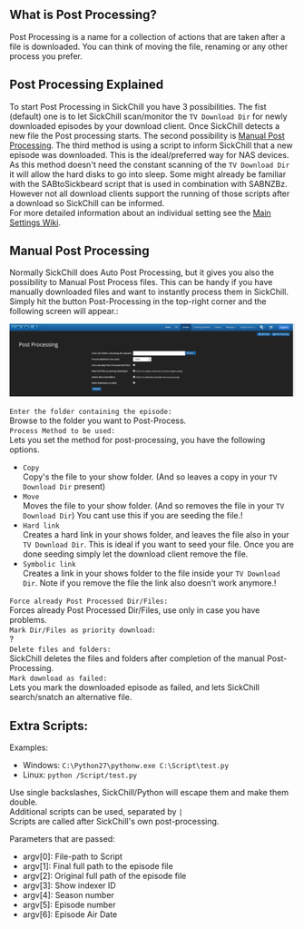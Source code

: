 ## What is Post Processing?

Post Processing is a name for a collection of actions that are taken after a file is downloaded. You can think of moving the file, renaming or any other process you prefer.

## Post Processing Explained

To start Post Processing in SickChill you have 3 possibilities. The fist (default) one is to let SickChill scan/monitor the `TV Download Dir` for newly downloaded episodes by your download client. Once SickChill detects a new file the Post processing starts. The second possibility is [Manual Post Processing](Post-Processing.md#manual-post-processing). The third method is using a script to inform SickChill that a new episode was downloaded. This is the ideal/preferred way for NAS devices. As this method doesn't need the constant scanning of the `TV Download Dir` it will allow the hard disks to go into sleep. Some might already be familiar with the SABtoSickbeard script that is used in combination with SABNZBz. However not all download clients support the running of those scripts after a download so SickChill can be informed.  
For more detailed information about an individual setting see the [Main Settings Wiki](Settings-explained.md#post-processing).

## Manual Post Processing

Normally SickChill does Auto Post Processing, but it gives you also the possibility to Manual Post Process files. This can be handy if you have manually downloaded files and want to instantly process them in SickChill. Simply hit the button Post-Processing in the top-right corner and the following screen will appear.:

![pp](images/postprocess.png)

`Enter the folder containing the episode:`  
Browse to the folder you want to Post-Process.  
`Process Method to be used:`  
Lets you set the method for post-processing, you have the following options.

- `Copy`  
  Copy's the file to your show folder. (And so leaves a copy in your `TV Download Dir` present)
- `Move`  
  Moves the file to your show folder. (And so removes the file in your `TV Download Dir`) You cant use this if you are seeding the file.!
- `Hard link`  
  Creates a hard link in your shows folder, and leaves the file also in your `TV Download Dir`. This is ideal if you want to seed your file. Once you are done seeding simply let the download client remove the file.
- `Symbolic link`  
  Creates a link in your shows folder to the file inside your `TV Download Dir`. Note if you remove the file the link also doesn't work anymore.!

`Force already Post Processed Dir/Files:`  
Forces already Post Processed Dir/Files, use only in case you have problems.  
`Mark Dir/Files as priority download:`  
?  
`Delete files and folders:`  
SickChill deletes the files and folders after completion of the manual Post-Processing.  
`Mark download as failed:`  
Lets you mark the downloaded episode as failed, and lets SickChill search/snatch an alternative file.

## Extra Scripts:

Examples:

- Windows: `C:\Python27\pythonw.exe C:\Script\test.py`
- Linux: `python /Script/test.py`

Use single backslashes, SickChill/Python will escape them and make them double.  
Additional scripts can be used, separated by `|`  
Scripts are called after SickChill's own post-processing.

Parameters that are passed:

- argv[0]: File-path to Script
- argv[1]: Final full path to the episode file
- argv[2]: Original full path of the episode file
- argv[3]: Show indexer ID
- argv[4]: Season number
- argv[5]: Episode number
- argv[6]: Episode Air Date
